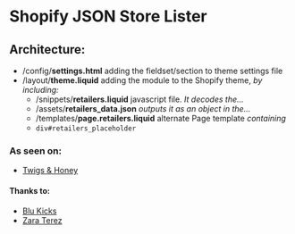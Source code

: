 # Shopify JSON Store Lister

## Architecture: 
* /config/__settings.html__ adding the fieldset/section to theme settings file
* /layout/__theme.liquid__ adding the module to the Shopify theme, _by including:_
  * /snippets/__retailers.liquid__ javascript file. _It decodes the..._
  * /assets/__retailers_data.json__ _outputs it as an object in the..._
  * /templates/__page.retailers.liquid__ 	 alternate Page template _containing_
  * `div#retailers_placeholder`

### As seen on:

* [Twigs & Honey](http://tricky3.co.uk/blogs/portfolio/6695894)

#### Thanks to:

* [Blu Kicks](http://tricky3.co.uk/blogs/portfolio/6195786)
* [Zara Terez](http://tricky3.co.uk/blogs/portfolio/16820564)